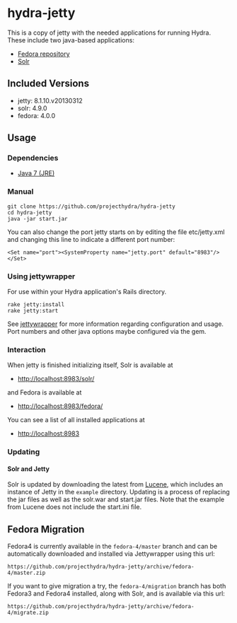 # hydra-jetty

This is a copy of jetty with the needed applications for running Hydra.  These include two java-based applications:

* [Fedora repository](https://github.com/futures/fcrepo4)
* [Solr](http://lucene.apache.org/solr/)

## Included Versions

* jetty: 8.1.10.v20130312
* solr: 4.9.0
* fedora: 4.0.0

## Usage

### Dependencies

* [Java 7 (JRE)](https://java.com/en/download/index.jsp)

### Manual
  
    git clone https://github.com/projecthydra/hydra-jetty
    cd hydra-jetty
    java -jar start.jar

You can also change the port jetty starts on by editing the file etc/jetty.xml and changing this line to indicate a different port number:

    <Set name="port"><SystemProperty name="jetty.port" default="8983"/></Set>

### Using jettywrapper

For use within your Hydra application's Rails directory.

    rake jetty:install
    rake jetty:start

See [jettywrapper](https://github.com/projecthydra/jettywrapper) for more information regarding configuration and usage.
Port numbers and other java options maybe configured via the gem. 
    
### Interaction

When jetty is finished initializing itself, Solr is available at 

* [http://localhost:8983/solr/](http://localhost:8983/solr/)

and Fedora is available at

* [http://localhost:8983/fedora/](http://localhost:8983/fedora/)

You can see a list of all installed applications at

* [http://localhost:8983](http://localhost:8983)

### Updating

#### Solr and Jetty

Solr is updated by downloading the latest from [Lucene](http://lucene.apache.org/solr/), which includes an instance of Jetty in the
`example` directory.  Updating is a process of replacing the jar files as well as the solr.war and start.jar files.  Note that the
example from Lucene does not include the start.ini file.

## Fedora Migration

Fedora4 is currently available in the `fedora-4/master` branch and can be automatically downloaded and installed via Jettywrapper
using this url:

    https://github.com/projecthydra/hydra-jetty/archive/fedora-4/master.zip

If you want to give migration a try, the `fedora-4/migration` branch has both Fedora3 and Fedora4 installed, along with Solr, and is available
via this url:

    https://github.com/projecthydra/hydra-jetty/archive/fedora-4/migrate.zip

